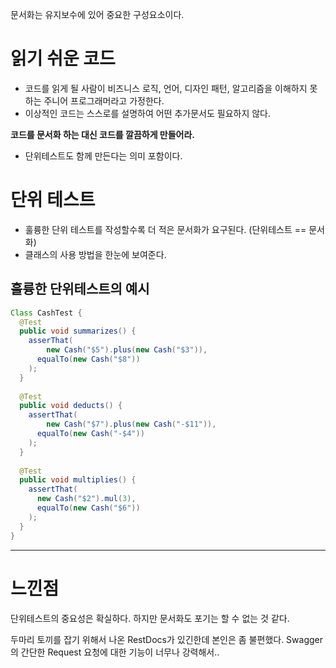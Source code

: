 문서화는 유지보수에 있어 중요한 구성요소이다.

# 읽기 쉬운 코드

- 코드를 읽게 될 사람이 비즈니스 로직, 언어, 디자인 패턴, 알고리즘을 이해하지 못하는 주니어 프로그래머라고 가정한다.
- 이상적인 코드는 스스로를 설명하여 어떤 추가문서도 필요하지 않다.

**코드를 문서화 하는 대신 코드를 깔끔하게 만들어라.**

- 단위테스트도 함께 만든다는 의미 포함이다.

# 단위 테스트

- 훌륭한 단위 테스트를 작성할수록 더 적은 문서화가 요구된다. (단위테스트 == 문서화)
- 클래스의 사용 방법을 한눈에 보여준다.

## 훌륭한 단위테스트의 예시

```java
Class CashTest {
  @Test
  public void summarizes() {
    asserThat(
    	new Cash("$5").plus(new Cash("$3")),
      equalTo(new Cash("$8"))
    );
  }
  
  @Test
  public void deducts() {
    assertThat(
    	new Cash("$7").plus(new Cash("-$11")),
      equalTo(new Cash("-$4"))
    );
  }
  
  @Test
  public void multiplies() {
    assertThat(
      new Cash("$2").mul(3),
      equalTo(new Cash("$6"))
    );
  }
}
```

---

# 느낀점

단위테스트의 중요성은 확실하다. 하지만 문서화도 포기는 할 수 없는 것 같다.

두마리 토끼를 잡기 위해서 나온 RestDocs가 있긴한데 본인은 좀 불편했다. Swagger의 간단한 Request 요청에 대한 기능이 너무나 강력해서..